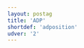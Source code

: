 ```yaml
---
layout: postag
title: 'ADP'
shortdef: 'adposition'
udver: '2'
---
```

<!-- Interlanguage links updated So kvě 14 19:01:42 CEST 2022 -->
